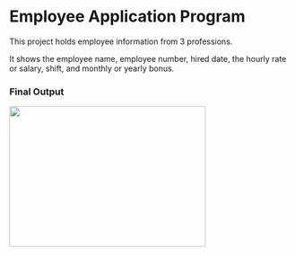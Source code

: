 <h1>Employee Application Program </h1>

<p>This project holds employee information from 3 professions.</p>

<p>It shows the employee name, employee number, hired date, the hourly rate or salary, shift, and monthly or yearly bonus.</>

<h3>Final Output</h3>

<img src="https://suelenduarte.github.io/EmployeeApplicationProgram/images/employee-java.png" width = 350 height = 250> 
